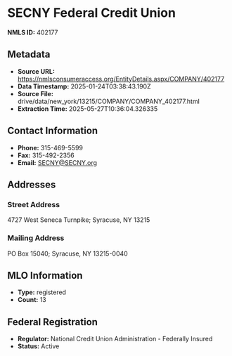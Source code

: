 # SECNY Federal Credit Union

**NMLS ID:** 402177

## Metadata
- **Source URL:** https://nmlsconsumeraccess.org/EntityDetails.aspx/COMPANY/402177
- **Data Timestamp:** 2025-01-24T03:38:43.190Z
- **Source File:** drive/data/new_york/13215/COMPANY/COMPANY_402177.html
- **Extraction Time:** 2025-05-27T10:36:04.326335

## Contact Information
- **Phone:** 315-469-5599
- **Fax:** 315-492-2356
- **Email:** SECNY@SECNY.org

## Addresses
### Street Address
4727 West Seneca Turnpike; Syracuse, NY 13215

### Mailing Address
PO Box 15040; Syracuse, NY 13215-0040

## MLO Information
- **Type:** registered
- **Count:** 13

## Federal Registration
- **Regulator:** National Credit Union Administration - Federally Insured
- **Status:** Active
